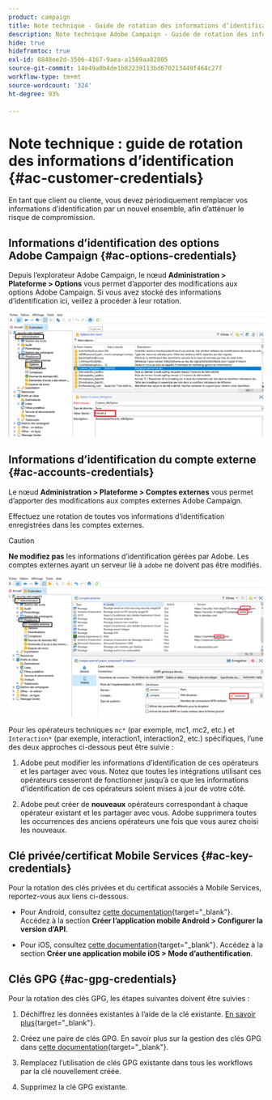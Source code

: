 ```yaml
---
product: campaign
title: Note technique - Guide de rotation des informations d’identification
description: Note technique Adobe Campaign - Guide de rotation des informations d’identification
hide: true
hidefromtoc: true
exl-id: 0848ee2d-3506-4167-9aea-a1589aa82805
source-git-commit: 14e49a0b4de1b82239113bd670213449f464c27f
workflow-type: tm+mt
source-wordcount: '324'
ht-degree: 93%

---
```


# Note technique : guide de rotation des informations d’identification {#ac-customer-credentials}

En tant que client ou cliente, vous devez périodiquement remplacer vos informations d’identification par un nouvel ensemble, afin d’atténuer le risque de compromission.

## Informations d’identification des options Adobe Campaign {#ac-options-credentials}

Depuis l’explorateur Adobe Campaign, le nœud **Administration > Plateforme > Options** vous permet d’apporter des modifications aux options Adobe Campaign. Si vous avez stocké des informations d’identification ici, veillez à procéder à leur rotation.

![](assets/technote-2.png)

## Informations d’identification du compte externe {#ac-accounts-credentials}

Le nœud **Administration > Plateforme > Comptes externes** vous permet d’apporter des modifications aux comptes externes Adobe Campaign.

Effectuez une rotation de toutes vos informations d’identification enregistrées dans les comptes externes.

>[!CAUTION]
>
>**Ne modifiez pas** les informations d’identification gérées par Adobe. Les comptes externes ayant un serveur lié à `adobe` ne doivent pas être modifiés.

![](assets/technote-1.png)

Pour les opérateurs techniques `mc*` (par exemple, mc1, mc2, etc.) et `Interaction*` (par exemple, interaction1, interaction2, etc.) spécifiques, l’une des deux approches ci-dessous peut être suivie :

1. Adobe peut modifier les informations d’identification de ces opérateurs et les partager avec vous. Notez que toutes les intégrations utilisant ces opérateurs cesseront de fonctionner jusqu’à ce que les informations d’identification de ces opérateurs soient mises à jour de votre côté.

1. Adobe peut créer de **nouveaux** opérateurs correspondant à chaque opérateur existant et les partager avec vous. Adobe supprimera toutes les occurrences des anciens opérateurs une fois que vous aurez choisi les nouveaux.


## Clé privée/certificat Mobile Services  {#ac-key-credentials}

Pour la rotation des clés privées et du certificat associés à Mobile Services, reportez-vous aux liens ci-dessous.

* Pour Android, consultez [cette documentation](https://experienceleague.adobe.com/fr/docs/campaign-classic/using/sending-messages/sending-push-notifications/configure-the-mobile-app/configuring-the-mobile-application-android){target="_blank"}.
Accédez à la section **Créer l’application mobile Android > Configurer la version d’API**.

* Pour iOS, consultez [cette documentation](https://experienceleague.adobe.com/fr/docs/campaign-classic/using/sending-messages/sending-push-notifications/configure-the-mobile-app/configuring-the-mobile-application){target="_blank"}.
Accédez à la section **Créer une application mobile iOS > Mode d’authentification**.

## Clés GPG {#ac-gpg-credentials}

Pour la rotation des clés GPG, les étapes suivantes doivent être suivies :

1. Déchiffrez les données existantes à l’aide de la clé existante. [En savoir plus](https://experienceleague.adobe.com/fr/docs/control-panel/using/instances-settings/gpg-keys-management#decrypting-data){target="_blank"}.

1. Créez une paire de clés GPG. En savoir plus sur la gestion des clés GPG dans [cette documentation](https://experienceleague.adobe.com/fr/docs/control-panel/using/instances-settings/gpg-keys-management#decrypting-data){target="_blank"}.

1. Remplacez l’utilisation de clés GPG existante dans tous les workflows par la clé nouvellement créée.

1. Supprimez la clé GPG existante.
